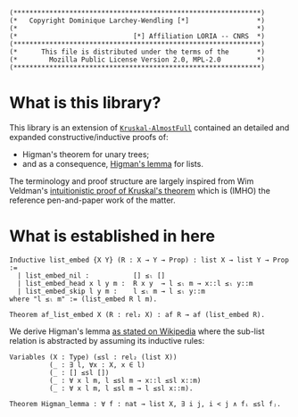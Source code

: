 ```
(**************************************************************)
(*   Copyright Dominique Larchey-Wendling [*]                 *)
(*                                                            *)
(*                             [*] Affiliation LORIA -- CNRS  *)
(**************************************************************)
(*      This file is distributed under the terms of the       *)
(*        Mozilla Public License Version 2.0, MPL-2.0         *)
(**************************************************************)
```

# What is this library?

This library is an extension of [`Kruskal-AlmostFull`](https://github.com/DmxLarchey/Kruskal-AlmostFull) contained an detailed and expanded constructive/inductive proofs of:
- Higman's theorem for unary trees;
- and as a consequence, [Higman's lemma](https://en.wikipedia.org/wiki/Higman%27s_lemma) for lists.

The terminology and proof structure are largely inspired from Wim Veldman's [intuitionistic proof of Kruskal's theorem](https://link.springer.com/article/10.1007/s00153-003-0207-x) which is (IMHO) the reference pen-and-paper work of the matter.

# What is established in here

```coq
Inductive list_embed {X Y} (R : X → Y → Prop) : list X → list Y → Prop :=
  | list_embed_nil :           [] ≤ₗ []
  | list_embed_head x l y m :  R x y  → l ≤ₗ m → x::l ≤ₗ y::m
  | list_embed_skip l y m :    l ≤ₗ m → l ≤ₗ y::m
where "l ≤ₗ m" := (list_embed R l m).

Theorem af_list_embed X (R : rel₂ X) : af R → af (list_embed R).
```

We derive Higman's lemma [as stated on Wikipedia](https://en.wikipedia.org/w/index.php?title=Higman%27s_lemma&oldid=841018000)
where the sub-list relation is abstracted by assuming its inductive rules:
```coq
Variables (X : Type) (≤sl : rel₂ (list X))
          (_ : ∃ l, ∀x : X, x ∈ l) 
          (_ : [] ≤sl [])
          (_ : ∀ x l m, l ≤sl m → x::l ≤sl x::m)
          (_ : ∀ x l m, l ≤sl m → l ≤sl x::m).

Theorem Higman_lemma : ∀ f : nat → list X, ∃ i j, i < j ∧ fᵢ ≤sl fⱼ.
```

